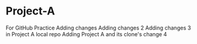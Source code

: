 # Project-A
For GitHub Practice 
Adding changes
Adding changes 2
Adding changes 3 in Project A local repo
Adding Project A and its clone's change 4